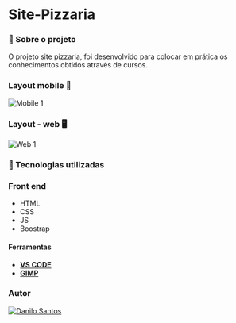 # Site-Pizzaria


###  :open_book:  Sobre o projeto

O projeto site pizzaria, foi desenvolvido para colocar em prática os conhecimentos obtidos através de cursos.


### Layout mobile :iphone:

![Mobile 1](https://github.com/acenelio/assets/raw/main/sd)


### Layout - web  :desktop_computer:

![Web 1](https://github.com/daniloadscavalcante/assets/blob/master/gif-site-pizza.gif)



### 🚀 Tecnologias utilizadas

### Front end
- HTML 
- CSS
- JS
- Boostrap

#### Ferramentas
- [**VS CODE**]()
- [**GIMP**]()
### Autor
<a href="https://www.linkedin.com/in/daniloadscavalcante/">
  <img alt="Danilo Santos" src="https://img.shields.io/badge/-Danilo Santos-blue?style=flat&logo=Linkedin&logoColor=bluee" />
</a>

